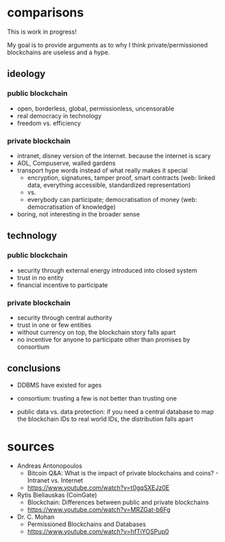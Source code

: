 # comparisons

This is work in progress!

My goal is to provide arguments as to why I think private/permissioned blockchains are useless and a hype.

## ideology

### public blockchain
* open, borderless, global, permissionless, uncensorable
* real democracy in technology
* freedom vs. efficiency

### private blockchain
* intranet, disney version of the internet. because the internet is scary
* AOL, Compuserve, walled gardens
* transport hype words instead of what really makes it special
  * encryption, signatures, tamper proof, smart contracts (web: linked data, everything accessible, standardized representation)
  * vs.
  * everybody can participate; democratisation of money (web: democratisation of knowledge)
* boring, not interesting in the broader sense

## technology

### public blockchain
* security through external energy introduced into closed system
* trust in no entity
* financial incentive to participate

### private blockchain
* security through central authority
* trust in one or few entities
* without currency on top, the blockchain story falls apart
* no incentive for anyone to participate other than promises by consortium

## conclusions

* DDBMS have existed for ages

* consortium: trusting a few is not better than trusting one
* public data vs. data protection: if you need a central database to map the blockchain IDs to real world IDs, the distribution falls apart


# sources
* Andreas Antonopoulos
  * Bitcoin Q&A: What is the impact of private blockchains and coins? - Intranet vs. Internet
  * https://www.youtube.com/watch?v=t0gqSXEJz0E
* Rytis Bieliauskas (CoinGate)
  * Blockchain: Differences between public and private blockchains
  * https://www.youtube.com/watch?v=MRZGat-b6Fg
* Dr. C. Mohan
  * Permissioned Blockchains and Databases
  * https://www.youtube.com/watch?v=hfTiYOSPup0